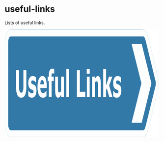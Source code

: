 # useful-links
Lists of useful links.

<div align="center">
	<img width="500" height="350" src="media/useful-links.png" alt="useful-links">
	<br>
	<br>
	<br>
</div>